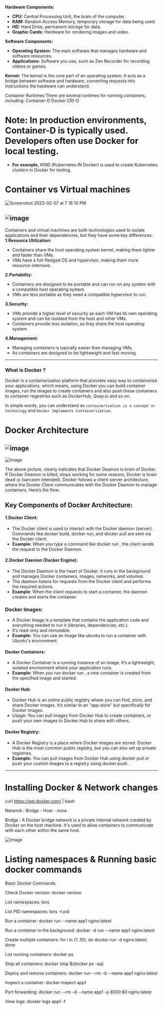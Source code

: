 

**Hardware Components:**
- **CPU:** Central Processing Unit, the brain of the computer.
- **RAM:** Random Access Memory, temporary storage for data being used.
- **HD:** Hard Drive, permanent storage for data.
- **Graphic Cards:** Hardware for rendering images and video.

**Software Components:**
- **Operating System:** The main software that manages hardware and software resources.
- **Applications:** Software you use, such as Zen Recorder for recording videos or games.

**Kernel:** The kernel is the core part of an operating system. It acts as a bridge between software and hardware, converting requests into instructions the hardware can understand.

Container Runtimes
There are several runtimes for running containers, including:
Container-D
Docker
CRI-O

# Note: In production environments, Container-D is typically used. Developers often use Docker for local testing.
- **For example,** KIND (Kubernetes IN Docker) is used to create Kubernetes clusters in Docker for testing.


# Container vs Virtual machines 
![Screenshot 2023-02-07 at 7 18 10 PM](https://user-images.githubusercontent.com/43399466/217262726-7cabcb5b-074d-45cc-950e-84f7119e7162.png)

![image](https://github.com/saikiranpi/Mastering-Docker/assets/109568252/980faa67-603b-46d5-bb0b-83d40a22de08)
---
Containers and virtual machines are both technologies used to isolate applications and their dependencies, but they have some key differences:
  **1.Resource Utilization:**
  - Containers share the host operating system kernel, making them lighter and faster than VMs.
  - VMs have a full-fledged OS and hypervisor, making them more resource-intensive.
    
  **2.Portability:**
  - Containers are designed to be portable and can run on any system with a compatible host operating system.
  - VMs are less portable as they need a compatible hypervisor to run.
    
  **3.Security:**
  - VMs provide a higher level of security as each VM has its own operating system and can be isolated from the host and other VMs.
  - Containers provide less isolation, as they share the host operating system.
    
  **4.Management:**
  - Managing containers is typically easier than managing VMs, 
  - As containers are designed to be lightweight and fast-moving.


----
### What is Docker ?

Docker is a containerization platform that provides easy way to containerize your applications, which means, using Docker you can build container images, run the images to create containers and also push these containers to container regestries such as DockerHub, Quay.io and so on.

In simple words, you can understand as `containerization is a concept or technology` and `Docker Implements Containerization`.

# Docker Architecture 

![image](https://github.com/saikiranpi/Mastering-Docker/assets/109568252/c3b01248-cf68-49d0-86eb-3aea429b986d)
---
![image](https://user-images.githubusercontent.com/43399466/217507877-212d3a60-143a-4a1d-ab79-4bb615cb4622.png)

The above picture, clearly indicates that Docker Deamon is brain of Docker. If Docker Deamon is killed, stops working for some reasons, Docker is brain dead :p (sarcasm intended).
Docker follows a client-server architecture, where the Docker Client communicates with the Docker Daemon to manage containers. Here’s the flow:
## Key Components of Docker Architecture:
#### 1.Docker Client:
- The Docker client is used to interact with the Docker daemon (server). Commands like docker build, docker run, and docker pull are sent via the Docker client.
- **Example:** When you type a command like docker run <image-name>, the client sends the request to the Docker Daemon.

#### 2.Docker Daemon (Docker Engine):
- The Docker Daemon is the heart of Docker. It runs in the background and manages Docker containers, images, networks, and volumes.
- The daemon listens for requests from the Docker client and performs the required actions.
- **Example**: When the client requests to start a container, the daemon creates and starts the container.

### Docker Images:
- A Docker Image is a template that contains the application code and everything needed to run it (libraries, dependencies, etc.).
- It’s read-only and immutable.
- **Example:** You can use an image like ubuntu to run a container with Ubuntu's environment.
  
#### Docker Containers:
- A Docker Container is a running instance of an image. It’s a lightweight, isolated environment where your application runs.
- **Example:** When you run docker run <image-name>, a new container is created from the specified image and started.

#### Docker Hub:
- Docker Hub is an online public registry where you can find, store, and share Docker images. It’s similar to an "app store" but specifically for Docker images.
- Usage: You can pull images from Docker Hub to create containers, or push your own images to Docker Hub to share with others.

#### Docker Registry:
- A Docker Registry is a place where Docker images are stored. Docker Hub is the most common public registry, but you can also set up private registries.
- **Example:** You can pull images from Docker Hub using docker pull <image-name> or push your custom images to a registry using docker push <image-name>.

---

# Installing Docker & Network changes 

curl https://get.docker.com/ | bash 

Netwrok : Bridge - Host - none

Bridge : A Docker bridge network is a private internal network created by Docker on the host machine. It's used to allow containers to communicate with each other within the same host.

![image](https://github.com/saikiranpi/Mastering-Docker/assets/109568252/09f22c6c-743a-480e-8e87-7156d090c65d)



# Listing namespaces & Running basic docker commands 

Basic Docker Commands

Check Docker version: docker version

List namespaces: lsns

List PID namespaces: lsns -t pid

Run a container: docker run --name app1 nginx:latest

Run a container in the background: docker -d run --name app1 nginx:latest

Create multiple containers: for i in {1..10}; do docker run -d nginx:latest; done

List running containers: docker ps

Stop all containers: docker stop $(docker ps -aq)

Deploy and remove containers: docker run --rm -d --name app1 nginx:latest

Inspect a container: docker inspect app1

Port forwarding: docker run --rm -d --name app1 -p 8000:80 nginx:latest

View logs: docker logs app1 -f


   
